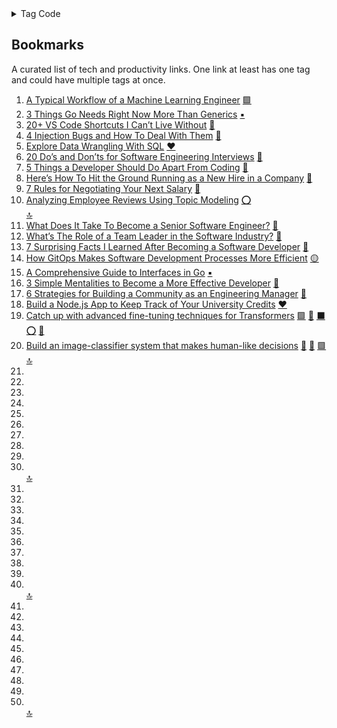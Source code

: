 <!-- color code >
🔴🟥    🔺🔻⭕
🟢🟩
🔵🟦    🔹🔷
🟡🟨
⚪⬜     ◻◽▫🔳
⚫⬛     ◼◾▪🔲
🟣🟪
🟠🟧    🔸🔶
🟤🟫
❤🧡💛💚💙💜🤎🖤🤍

🔴 Open Source
🟥 Big Data
🟢 Docker
🟩 Machine Learning
🔵 Reinforcement Learning
🟦 Data Visualization
🟡 Git
🟨 Blockchain & Cryptocurrency
🟣 Data Engineer
🟪 Front-End
🟠 Back-End
🟧 Data Mining
🟤 Quantum Programming
🟫 Python
⚪ SQL
⬜ Data Warehouse
⚫ Documentation
⬛ Deep Learning
🔺 Data Science
🔻 Computer Vision & Digital Image Processing
⭕ Natural Language Processing
🔹 Time Series Prediction
🔷 Dataset
◻ Statistics
◽ Scientific Source
▫ Startup & Jobs
🔳 English
◼ Fitness
◾ Courses
▪ Go
🔲 Rust
🔸 Julia
🔶 Tips
❤ Web Framework
🧡
💛
💚
💙
💜
🤎
🖤
🤍

### Additional Flag

###### Read 📗
###### Stil Reading 📘
<-->

<details>
<summary>
Tag Code
</summary>

###### Open Source 🔴
###### Big Data 🟥
###### Docker 🟢
###### Machine Learning 🟩
###### Reinforcement Learning 🔵
###### Data Visualization 🟦
###### Git 🟡
###### Blockchain & Cryptocurrency 🟨
###### Data Engineer 🟣
###### Front-End 🟪
###### Back-End 🟠
###### Data Mining 🟧
###### Quantum Programming 🟤
###### Python 🟫
###### SQL ⚪
###### Data Warehouse ⬜
###### Documentation ⚫
###### Deep Learning ⬛
###### Data Science 🔺
###### Computer Vision & Digital Image Processing 🔻
###### Natural Language Processing ⭕
###### Time Series Prediction 🔹
###### Dataset 🔷
###### Statistics ◻
###### Scientific Source ◽
###### Startup & Jobs ▫
###### English 🔳
###### Fitness ◼
###### Courses ◾
###### Go ▪
###### Rust 🔲
###### Julia 🔸
###### Tips 🔶
###### Web Framework ❤

</details>

## Bookmarks

A curated list of tech and productivity links. One link at least has one tag and could have multiple tags at once.

1. [A Typical Workflow of a Machine Learning Engineer](https://medium.com/@trevenue/the-ml-engineer-a-very-simple-machine-learning-project-to-show-the-workflow-of-a-typical-machine-ec1e348bfcba) [🟩](#machine-learning-)
1. [3 Things Go Needs Right Now More Than Generics](https://medium.com/@ryanc118/three-things-go-needs-right-now-more-than-generics-a6225d62f76b) [▪](#go-)
1. [20+ VS Code Shortcuts I Can’t Live Without](https://medium.com/@happyholic1203/20-vs-code-shortcuts-i-cant-live-without-ee2026a64f14) [🔶](#tips-)
1. [4 Injection Bugs and How To Deal With Them](https://medium.com/@happyholic1203/4-injection-bugs-and-how-to-deal-with-them-db4a411ad5bc) [🔶](#tips-)
1. [Explore Data Wrangling With SQL](https://medium.com/@aashishnair/explore-data-wrangling-with-sql-8166119e1776) [❤](#web-framework-)
1. [20 Do’s and Don’ts for Software Engineering Interviews](https://medium.com/@emctackett/software-engineering-interview-tips-7f3f33e15219) [🔶](#tips-)
1. [5 Things a Developer Should Do Apart From Coding](https://medium.com/@pratik-choudhari/5-things-a-developer-should-do-apart-from-coding-9a740660c132) [🔶](#tips-)
1. [Here’s How To Hit the Ground Running as a New Hire in a Company](https://medium.com/@jedmay/heres-how-to-hit-the-ground-running-as-a-new-hire-in-a-company-4a59cbbcbf24) [🔶](#tips-)
1. [7 Rules for Negotiating Your Next Salary](https://medium.com/@selalio/7-rules-for-negotiating-your-next-salary-b24b2cb8defc) [🔶](#tips-)
1. [Analyzing Employee Reviews Using Topic Modeling](https://medium.com/@srujan.krish97/analyzing-employee-reviews-using-topic-modeling-3ef6f18e88c7) [⭕](#natural-language-processing-)  
[🔝](#bookmarks)
1. [What Does It Take To Become a Senior Software Engineer?](https://medium.com/@mannydsz/what-does-it-take-to-become-a-senior-software-engineer-8accd950d98) [🔶](#tips-)
1. [What’s The Role of a Team Leader in the Software Industry?](https://medium.com/@clayton.long/whats-the-role-of-a-team-leader-in-the-software-industry-f1c29ac6b37d) [🔶](#tips-)
1. [7 Surprising Facts I Learned After Becoming a Software Developer](https://medium.com/@cem.eygi/7-surprising-facts-i-learned-after-becoming-a-software-developer-8405e844a907) [🔶](#tips-)
1. [How GitOps Makes Software Development Processes More Efficient](https://medium.com/@arnoldcode/how-gitops-makes-software-development-processes-more-efficient-8a22a99f718c) [🟡](#git-)
1. [A Comprehensive Guide to Interfaces in Go](https://medium.com/@cookie80/a-comprehensive-guide-to-interfaces-in-go-6a945b795db) [▪](#go-)
1. [3 Simple Mentalities to Become a More Effective Developer](https://medium.com/@zack-minott/3-simple-mentalities-to-become-a-more-effective-developer-e47b97f46d3) [🔶](#tips-)
1. [6 Strategies for Building a Community as an Engineering Manager](https://medium.com/@andrenasri/building-community-as-an-engineering-manager-9a0e85a2c9f1) [🔶](#tips-)
1. [Build a Node.js App to Keep Track of Your University Credits](https://medium.com/@mattdemichele/build-a-node-js-app-to-keep-track-of-your-university-credits-cd8ed16e5b89) [❤](#web-framework-)
1. [Catch up with advanced fine-tuning techniques for Transformers](https://towardsdatascience.com/advanced-techniques-for-fine-tuning-transformers-82e4e61e16e) [🟩](#machine-learning-) [🔻](#computer-vision--digital-image-processing-) [⬛](#deep-learning-) [⭕](#natural-language-processing-) [🔺](#data-science-)
1. [Build an image-classifier system that makes human-like decisions](https://towardsdatascience.com/programming-an-intuitive-image-classifier-part-1-266bd657aa4) [🔻](#computer-vision--digital-image-processing-) [🔺](#data-science-) [🟩](#machine-learning-)  
[🔝](#bookmarks)
1. []()
1. []()
1. []()
1. []()
1. []()
1. []()
1. []()
1. []()
1. []()
1. []()  
[🔝](#bookmarks)
1. []()
1. []()
1. []()
1. []()
1. []()
1. []()
1. []()
1. []()
1. []()
1. []()  
[🔝](#bookmarks)
1. []()
1. []()
1. []()
1. []()
1. []()
1. []()
1. []()
1. []()
1. []()
1. []()  
[🔝](#bookmarks)